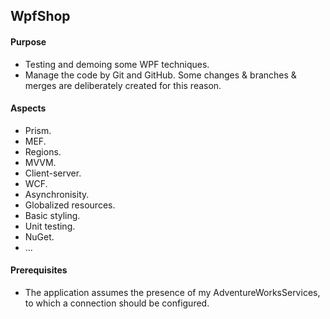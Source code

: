 ## WpfShop

#### Purpose
* Testing and demoing some WPF techniques.
* Manage the code by Git and GitHub. Some changes & branches & merges are deliberately created for this reason.

#### Aspects
* Prism.
* MEF.
* Regions.
* MVVM.
* Client-server.
* WCF.
* Asynchronisity.
* Globalized resources.
* Basic styling.
* Unit testing.
* NuGet.
* ...

#### Prerequisites
* The application assumes the presence of my AdventureWorksServices, to which a connection should be configured.
